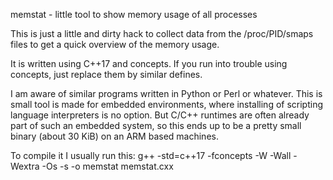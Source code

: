 memstat - little tool to show memory usage of all processes

This is just a little and dirty hack to collect data from the /proc/PID/smaps
files to get a quick overview of the memory usage.

It is written using C++17 and concepts. If you run into trouble using concepts,
just replace them by similar defines.

I am aware of similar programs written in Python or Perl or whatever. This is
small tool is made for embedded environments, where installing of scripting
language interpreters is no option. But C/C++ runtimes are often already part
of such an embedded system, so this ends up to be a pretty small binary (about
30 KiB) on an ARM based machines.

To compile it I usually run this:
g++ -std=c++17 -fconcepts -W -Wall -Wextra -Os -s -o memstat memstat.cxx

